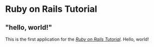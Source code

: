 # Ruby on Rails Tutorial
## "hello, world!"
This is the first application for the
[*Ruby on Rails Tutorial*](https://www.railstutorial.org/). Hello, world!

